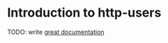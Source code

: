 # Introduction to http-users

TODO: write [great documentation](http://jacobian.org/writing/what-to-write/)

